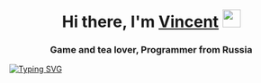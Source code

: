 <h1 align="center">Hi there, I'm <a href="https://www.youtube.com/watch?v=GuP0JPBoMnk&ab_channel=GreenApelsin" target="_blank">Vincent</a> 
<img src="https://media.tenor.com/I52W87bM7K8AAAAi/anime-aaaa.gif" height="32"/></h1>
<h3 align="center">Game and tea lover, Programmer from Russia</h3>

[![Typing SVG](https://readme-typing-svg.herokuapp.com?color=%23FF1493&lines=VideoGames+are+a+Big+Science)](https://git.io/typing-svg)
